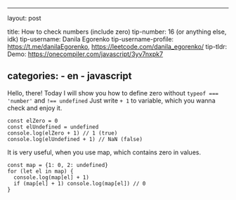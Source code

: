 ---
 layout: post

title: How to check numbers (include zero)
tip-number: 16 (or anything else, idk)
tip-username: Danila Egorenko
tip-username-profile: https://t.me/danilaEgorenko, https://leetcode.com/danila_egorenko/
tip-tldr: Demo: https://onecompiler.com/javascript/3yv7nxpk7

 categories:
     - en
     - javascript
 ---

Hello, there!
Today I will show you how to define zero without ```typeof === 'number'``` and ```!== undefined```
Just write ```+ 1``` to variable, which you wanna check and enjoy it.
```
const elZero = 0
const elUndefined = undefined
console.log(elZero + 1) // 1 (true)
console.log(elUndefined + 1) // NaN (false)
```
It is very useful, when you use map, which contains zero in values.
```
const map = {1: 0, 2: undefined}
for (let el in map) {
  console.log(map[el] + 1)
  if (map[el] + 1) console.log(map[el]) // 0
}
```